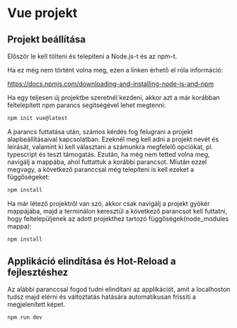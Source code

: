 # Vue projekt

## Projekt beállítása

Először le kell tölteni és telepíteni a Node.js-t és az npm-t.

Ha ez még nem történt volna meg, ezen a linken érhető el róla információ:

https://docs.npmjs.com/downloading-and-installing-node-js-and-npm

Ha egy teljesen új projektbe szeretnél kezdeni, akkor azt a már korábban feltelepített npm parancs segítségével lehet megtenni:

```sh
npm init vue@latest
```

A parancs futtatása után, számos kérdés fog felugrani a projekt alapbeállításaival kapcsolatban. Ezeknél meg kell adni a projekt nevét és leírását, valamint ki kell választani a számunkra megfelelő opciókat, pl. typescript és teszt támogatás. Ezután, ha még nem tetted volna meg, navigálj a mappába, ahol futtattuk a korábbi parancsot. Miután ezzel megvagy, a következő paranccsal még telepíteni is kell ezeket a függőségeket:

```sh
npm install
```

Ha már létező projektről van szó, akkor csak navigálj a projekt gyökér mappájába, majd a terminálon keresztül a következő parancsot kell futtatni, hogy feltelepüljenek az adott projekthez tartozó függőségek(node_modules mappa):

```sh
npm install
```

## Applikáció elindítása és Hot-Reload a fejlesztéshez

Az alábbi paranccsal fogod tudni elindítani az applikációt, amit a localhoston tudsz majd elérni és változtatás hatására automatikusan frissíti a megjelenített képet.

```sh
npm run dev
```

